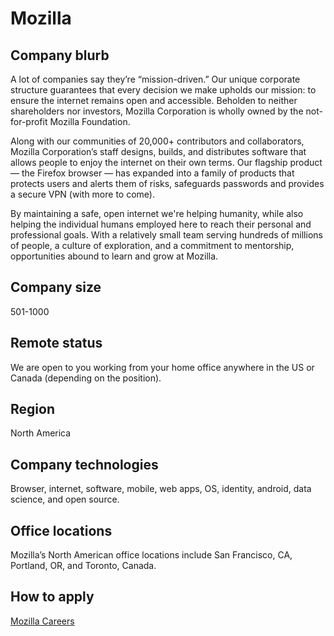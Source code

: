 # Mozilla

## Company blurb

A lot of companies say they’re “mission-driven.” Our unique corporate structure guarantees that every decision we make upholds our mission: to ensure the internet remains open and accessible. Beholden to neither shareholders nor investors, Mozilla Corporation is wholly owned by the not-for-profit Mozilla Foundation.

Along with our communities of 20,000+ contributors and collaborators, Mozilla Corporation’s staff designs, builds, and distributes software that allows people to enjoy the internet on their own terms. Our flagship product — the Firefox browser — has expanded into a family of products that protects users and alerts them of risks, safeguards passwords and provides a secure VPN (with more to come).

By maintaining a safe, open internet we're helping humanity, while also helping the individual humans employed here to reach their personal and professional goals. With a relatively small team serving hundreds of millions of people, a culture of exploration, and a commitment to mentorship, opportunities abound to learn and grow at Mozilla.

## Company size

501-1000

## Remote status

We are open to you working from your home office anywhere in the US or Canada (depending on the position).

## Region

North America

## Company technologies

Browser, internet, software, mobile, web apps, OS, identity, android, data science, and open source.

## Office locations

Mozilla’s North American office locations include San Francisco, CA, Portland, OR, and Toronto, Canada.

## How to apply

[Mozilla Careers](https://careers.mozilla.org/)
